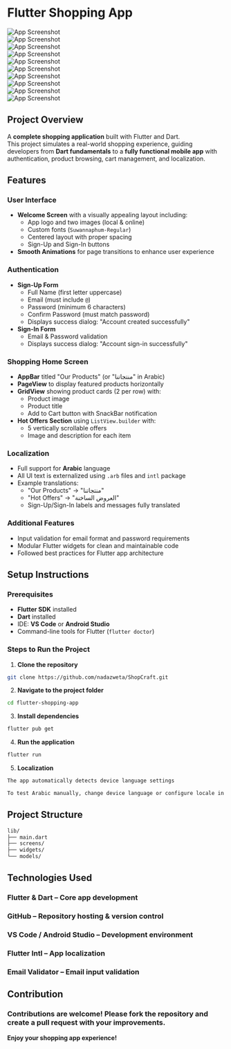 # Flutter Shopping App

![App Screenshot](assets/screenshot/Screenshot1.png)  
![App Screenshot](assets/screenshot/Screenshot2.png)  
![App Screenshot](assets/screenshot/Screenshot3.png)  
![App Screenshot](assets/screenshot/Screenshot4.png)  
![App Screenshot](assets/screenshot/Screenshot5.png)  
![App Screenshot](assets/screenshot/Screenshot6.png)  
![App Screenshot](assets/screenshot/Screenshot7.png)  
![App Screenshot](assets/screenshot/Screenshot8.png)  
![App Screenshot](assets/screenshot/Screenshot9.png)  
![App Screenshot](assets/screenshot/Screenshot10.png)

## Project Overview
A **complete shopping application** built with Flutter and Dart.  
This project simulates a real-world shopping experience, guiding developers from **Dart fundamentals** to a **fully functional mobile app** with authentication, product browsing, cart management, and localization.


## Features

### User Interface
- **Welcome Screen** with a visually appealing layout including:
  - App logo and two images (local & online)
  - Custom fonts (`Suwannaphum-Regular`)
  - Centered layout with proper spacing
  - Sign-Up and Sign-In buttons
- **Smooth Animations** for page transitions to enhance user experience

### Authentication
- **Sign-Up Form**
  - Full Name (first letter uppercase)
  - Email (must include `@`)
  - Password (minimum 6 characters)
  - Confirm Password (must match password)
  - Displays success dialog: "Account created successfully"
- **Sign-In Form**
  - Email & Password validation
  - Displays success dialog: "Account sign-in successfully"

### Shopping Home Screen
- **AppBar** titled "Our Products" (or "منتجاتنا" in Arabic)
- **PageView** to display featured products horizontally
- **GridView** showing product cards (2 per row) with:
  - Product image
  - Product title
  - Add to Cart button with SnackBar notification
- **Hot Offers Section** using `ListView.builder` with:
  - 5 vertically scrollable offers
  - Image and description for each item

### Localization
- Full support for **Arabic** language
- All UI text is externalized using `.arb` files and `intl` package
- Example translations:
  - "Our Products" → "منتجاتنا"
  - "Hot Offers" → "العروض الساخنة"
  - Sign-Up/Sign-In labels and messages fully translated

### Additional Features
- Input validation for email format and password requirements
- Modular Flutter widgets for clean and maintainable code
- Followed best practices for Flutter app architecture

## Setup Instructions

### Prerequisites
- **Flutter SDK** installed
- **Dart** installed
- IDE: **VS Code** or **Android Studio**
- Command-line tools for Flutter (`flutter doctor`)

### Steps to Run the Project
1. **Clone the repository**
```bash
git clone https://github.com/nadazweta/ShopCraft.git
```
2. **Navigate to the project folder**
```bash
cd flutter-shopping-app
```
3. **Install dependencies**
```bash
flutter pub get
```
4. **Run the application**
```bash
flutter run
```
5. **Localization**
```bash
The app automatically detects device language settings

To test Arabic manually, change device language or configure locale in app settings
```

## Project Structure

```bash
lib/
├── main.dart
├── screens/
├── widgets/
└── models/
```

## Technologies Used

### Flutter & Dart – Core app development
### GitHub – Repository hosting & version control
### VS Code / Android Studio – Development environment
### Flutter Intl – App localization
### Email Validator – Email input validation

## Contribution

### Contributions are welcome! Please fork the repository and create a pull request with your improvements.

**Enjoy your shopping app experience!**